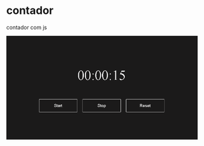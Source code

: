 # contador
 contador com js


![imagem do contador](https://github.com/Giovannelrodrigues/contador/blob/main/Capturar.PNG)



